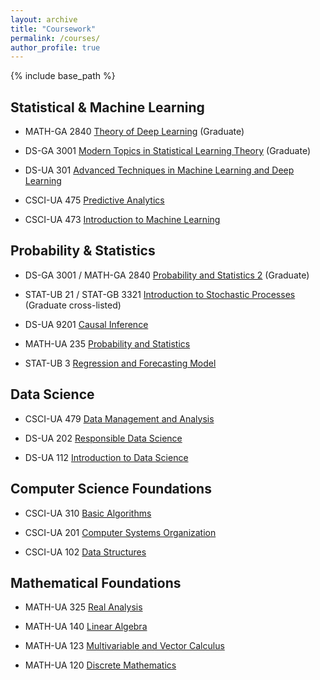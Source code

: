 ```yaml
---
layout: archive
title: "Coursework"
permalink: /courses/
author_profile: true
---
```


{% include base_path %}

<!---
I am fortunate enough to have the opportunities to take the following courses with outstanding professors at NYU:
-->

Statistical & Machine Learning
------

- MATH-GA 2840 [Theory of Deep Learning](https://gary-boyuan-zhang.github.io/courses/math_ga_2840_theory_of_deep_learning) (Graduate)

- DS-GA 3001 [Modern Topics in Statistical Learning Theory](https://gary-boyuan-zhang.github.io/courses/ds_ga_3001_statistical_learning_theory) (Graduate)

- DS-UA 301 [Advanced Techniques in Machine Learning and Deep Learning](https://gary-boyuan-zhang.github.io/courses/ds_ua_301)

- CSCI-UA 475 [Predictive Analytics](https://gary-boyuan-zhang.github.io/courses/csci_ua_475)

- CSCI-UA 473 [Introduction to Machine Learning](https://gary-boyuan-zhang.github.io/courses/csci_ua_473)

Probability & Statistics
------

- DS-GA 3001 / MATH-GA 2840 [Probability and Statistics 2](https://gary-boyuan-zhang.github.io/courses/ds_ga_3001_probability_and_statistics_2) 
(Graduate)

- STAT-UB 21 / STAT-GB 3321 [Introduction to Stochastic Processes](https://gary-boyuan-zhang.github.io/courses/stat_ub_21) (Graduate cross-listed)

- DS-UA 9201 [Causal Inference](https://gary-boyuan-zhang.github.io/courses/ds_ua_9201)

- MATH-UA 235 [Probability and Statistics](https://gary-boyuan-zhang.github.io/courses/math_ua_235)

- STAT-UB 3 [Regression and Forecasting Model](https://gary-boyuan-zhang.github.io/courses/stat_ub_3)

Data Science
------

- CSCI-UA 479 [Data Management and Analysis](https://gary-boyuan-zhang.github.io/courses/csci_ua_479)

- DS-UA 202 [Responsible Data Science](https://gary-boyuan-zhang.github.io/courses/ds_ua_202)

- DS-UA 112 [Introduction to Data Science](https://gary-boyuan-zhang.github.io/courses/ds_ua_112)

Computer Science Foundations
------

- CSCI-UA 310 [Basic Algorithms](https://gary-boyuan-zhang.github.io/courses/csci_ua_310) 

- CSCI-UA 201 [Computer Systems Organization](https://gary-boyuan-zhang.github.io/courses/csci_ua_201)

- CSCI-UA 102 [Data Structures](https://gary-boyuan-zhang.github.io/courses/csci_ua_102)

Mathematical Foundations
------

- MATH-UA 325 [Real Analysis](https://gary-boyuan-zhang.github.io/courses/math_ua_325)

- MATH-UA 140 [Linear Algebra](https://gary-boyuan-zhang.github.io/courses/math_ua_140)

- MATH-UA 123 [Multivariable and Vector Calculus](https://gary-boyuan-zhang.github.io/courses/math_ua_123) 

- MATH-UA 120 [Discrete Mathematics](https://gary-boyuan-zhang.github.io/courses/math_ua_120)


<br/>





<!---

{% for post in site.publications reversed %}
  {% include archive-single.html %}
 {% endfor %}

-->


<!---
---
layout: archive
title: "Courses"
permalink: /courses/
author_profile: true
---

{% include base_path %}

{% for post in site.courses reversed %}
  {% include archive-single.html %}
{% endfor %}

-->
